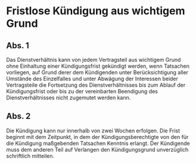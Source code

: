 # Fristlose Kündigung aus wichtigem Grund



## Abs. 1

 Das Dienstverhältnis kann von jedem Vertragsteil aus wichtigem Grund ohne Einhaltung einer Kündigungsfrist gekündigt werden, wenn Tatsachen vorliegen, auf Grund derer dem Kündigenden unter Berücksichtigung aller Umstände des Einzelfalles und unter Abwägung der Interessen beider Vertragsteile die Fortsetzung des Dienstverhältnisses bis zum Ablauf der Kündigungsfrist oder bis zu der vereinbarten Beendigung des Dienstverhältnisses nicht zugemutet werden kann.

## Abs. 2

 Die Kündigung kann nur innerhalb von zwei Wochen erfolgen. Die Frist beginnt mit dem Zeitpunkt, in dem der Kündigungsberechtigte von den für die Kündigung maßgebenden Tatsachen Kenntnis erlangt. Der Kündigende muss dem anderen Teil auf Verlangen den Kündigungsgrund unverzüglich schriftlich mitteilen. 

